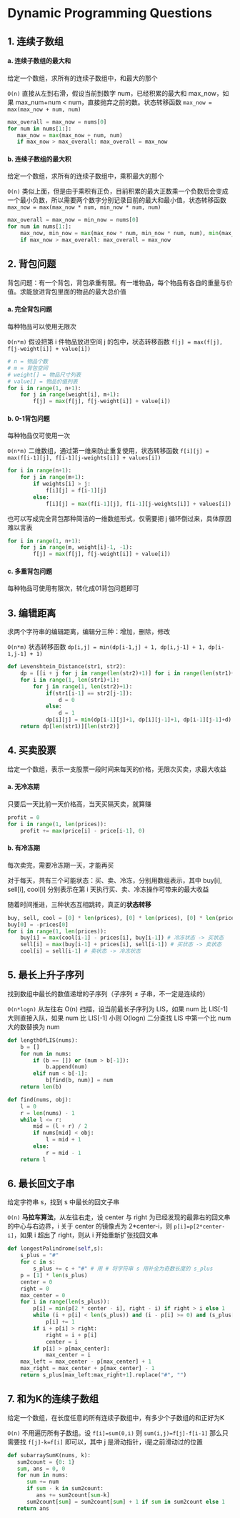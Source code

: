 # Dynamic Programming Questions

## 1. 连续子数组

#### a. 连续子数组的最大和

给定一个数组，求所有的连续子数组中，和最大的那个

`O(n)` 直接从左到右滑，假设当前到数字 num，已经积累的最大和 max_now，如果 max_num+num < num，直接抛弃之前的数。状态转移函数 `max_now = max(max_now + num, num)`

```python
max_overall = max_now = nums[0]  
for num in nums[1:]:  
   max_now = max(max_now + num, num)  
   if max_now > max_overall: max_overall = max_now
```

#### b. 连续子数组的最大积

给定一个数组，求所有的连续子数组中，乘积最大的那个

`O(n)` 类似上面，但是由于乘积有正负，目前积累的最大正数乘一个负数后会变成一个最小负数，所以需要两个数字分别记录目前的最大和最小值，状态转移函数 `max_now = max(max_now * num, min_now * num, num)`

```python
max_overall = max_now = min_now = nums[0]
for num in nums[1:]:
    max_now, min_now = max(max_now * num, min_now * num, num), min(max_now * num, min_now * num, num)
    if max_now > max_overall: max_overall = max_now
```

## 2. 背包问题

背包问题：有一个背包，背包承重有限。有一堆物品，每个物品有各自的重量与价值。求能放进背包里面的物品的最大总价值

#### a. 完全背包问题

每种物品可以使用无限次

`O(n*m)` 假设把第 i 件物品放进空间 j 的包中，状态转移函数 `f[j] = max(f[j], f[j-weight[i]] + value[i])`

```python
# n = 物品个数
# m = 背包空间
# weight[] = 物品尺寸列表
# value[] = 物品价值列表
for i in range(1, n+1):
    for j in range(weight[i], m+1):
        f[j] = max(f[j], f[j-weight[i]] + value[i])
```

#### b. 0-1背包问题

每种物品仅可使用一次

`O(n*m)` 二维数组，通过第一维来防止重复使用，状态转移函数 `f[i][j] = max(f[i-1][j], f[i-1][j-weights[i]] + values[i])`

```python
for i in range(n+1):
    for j in range(m+1):
        if weights[i] > j:
            f[i][j] = f[i-1][j]
        else:
            f[i][j] = max(f[i-1][j], f[i-1][j-weights[i]] + values[i])
```

也可以写成完全背包那种简洁的一维数组形式，仅需要把 j 循环倒过来，具体原因难以言表

```python
for i in range(1, n+1):
    for j in range(m, weight[i]-1, -1):
        f[j] = max(f[j], f[j-weight[i]] + value[i])
```

#### c. 多重背包问题

每种物品可使用有限次，转化成01背包问题即可

## 3. 编辑距离

求两个字符串的编辑距离，编辑分三种：增加，删除，修改

`O(n*m)` 状态转移函数 `dp[i,j] = min(dp[i-1,j] + 1, dp[i,j-1] + 1, dp[i-1,j-1] + 1)`

```python
def Levenshtein_Distance(str1, str2):
    dp = [[i + j for j in range(len(str2)+1)] for i in range(len(str1)+1)]
    for i in range(1, len(str1)+1):
        for j in range(1, len(str2)+1):
            if(str1[i-1] == str2[j-1]):
                d = 0
            else:
                d = 1
            dp[i][j] = min(dp[i-1][j]+1, dp[i][j-1]+1, dp[i-1][j-1]+d)
    return dp[len(str1)][len(str2)]
```

## 4. 买卖股票

给定一个数组，表示一支股票一段时间来每天的价格，无限次买卖，求最大收益

#### a. 无冷冻期

只要后一天比前一天价格高，当天买隔天卖，就算赚

```python
profit = 0
for i in range(1, len(prices)):
    profit += max(price[i] - price[i-1], 0)
```

#### b. 有冷冻期

每次卖完，需要冷冻期一天，才能再买

对于每天，共有三个可能状态：买、卖、冷冻，分别用数组表示，其中 buy[i], sell[i], cool[i] 分别表示在第 i 天执行买、卖、冷冻操作可带来的最大收益

随着时间推进，三种状态互相跳转，真正的**状态转移**

```python
buy, sell, cool = [0] * len(prices), [0] * len(prices), [0] * len(prices)
buy[0] = -prices[0]
for i in range(1, len(prices)):
    buy[i] = max(cool[i-1] - prices[i], buy[i-1]) # 冷冻状态 -> 买状态
    sell[i] = max(buy[i-1] + prices[i], sell[i-1]) # 买状态 -> 卖状态
    cool[i] = sell[i-1] # 卖状态 -> 冷冻状态
```

## 5. 最长上升子序列

找到数组中最长的数值递增的子序列（子序列 ≠ 子串，不一定是连续的）

`O(n*logn)` 从左往右 O(n) 扫描，设当前最长子序列为 LIS，如果 num 比 LIS[-1] 大则直接入队，如果 num 比 LIS[-1] 小则 O(logn) 二分查找 LIS 中第一个比 num 大的数替换为 num

```python
def lengthOfLIS(nums):
    b = []
    for num in nums:
        if (b == []) or (num > b[-1]):
            b.append(num)
        elif num < b[-1]:
            b[find(b, num)] = num
    return len(b)

def find(nums, obj):
    l = 0
    r = len(nums) - 1
    while l <= r:
        mid = (l + r) / 2
        if nums[mid] < obj:
            l = mid + 1
        else:
            r = mid - 1
    return l
```

## 6. 最长回文子串

给定字符串 s，找到 s 中最长的回文子串

`O(n)` **马拉车算法**，从左往右走，设 center 与 right 为已经发现的最靠右的回文串的中心与右边界，i 关于 center 的镜像点为 2\*center-i，则 `p[i]=p[2*center-i]`，如果 i 超出了 right，则从 i 开始重新扩张找回文串

```python
def longestPalindrome(self,s):
    s_plus = "#"
    for c in s:
        s_plus += c + "#" # 用 # 将字符串 s 用补全为奇数长度的 s_plus
    p = [1] * len(s_plus)
    center = 0
    right = 0
    max_center = 0
    for i in range(len(s_plus)):
        p[i] = min(p[2 * center - i], right - i) if right > i else 1
        while (i + p[i] < len(s_plus)) and (i - p[i] >= 0) and (s_plus[i + p[i]] == s_plus[i - p[i]]):
            p[i] += 1
        if i + p[i] > right:
            right = i + p[i]
            center = i
        if p[i] > p[max_center]:
            max_center = i
    max_left = max_center - p[max_center] + 1
    max_right = max_center + p[max_center] - 1
    return s_plus[max_left:max_right+1].replace("#", "")
```

## 7. 和为K的连续子数组

给定一个数组，在长度任意的所有连续子数组中，有多少个子数组的和正好为K

`O(n)` 不用遍历所有子数组。设 `f[i]=sum(0,i)` 则 `sum(i,j)=f[j]-f[i-1]` 那么只需要找 `f[j]-k=f[i]` 即可以，其中 j 是滑动指针，i是之前滑动过的位置

```python
def subarraySumK(nums, k):
   sum2count = {0: 1}
   sum, ans = 0, 0
   for num in nums:
      sum += num
      if sum - k in sum2count:
         ans += sum2count[sum-k]
      sum2count[sum] = sum2count[sum] + 1 if sum in sum2count else 1
   return ans
```
